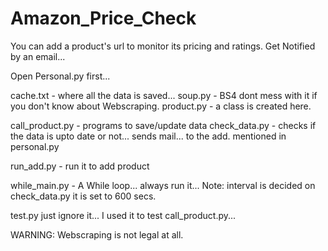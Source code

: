 # Amazon_Price_Check
You can add a product's url to monitor its pricing and ratings.
Get Notified by an email...

Open Personal.py first...

cache.txt - where all the data is saved...
soup.py - BS4 dont mess with it if you don't know about Webscraping.
product.py - a class is created here.

call_product.py - programs to save/update data
check_data.py - checks if the data is upto date or not... sends mail... to the add. mentioned in personal.py

run_add.py - run it to add product

while_main.py - A While loop... always run it... Note: interval is decided on check_data.py it is set to 600 secs.

test.py just ignore it... I used it to test call_product.py...


WARNING: Webscraping is not legal at all.
